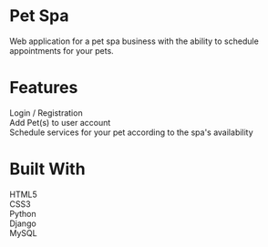 # Pet Spa
Web application for a pet spa business with the ability to schedule appointments for your pets.

# Features
Login / Registration <br>
Add Pet(s) to user account <br>
Schedule services for your pet according to the spa's availability <br>

# Built With
HTML5 <br>
CSS3 <br>
Python <br>
Django <br>
MySQL  <br>



